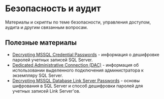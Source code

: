 # Безопасность и аудит

Материалы и скрипты по теме безопасности, управления доступом, аудита и другим связанным вопросам.

## Полезные материалы

* [Decrypting MSSQL Credential Passwords](https://www.netspi.com/blog/technical/adversary-simulation/decrypting-mssql-credential-passwords/) - информация о дешифровке паролей учетных записей SQL Server.
* [Dedicated Administrative Connection (DAC)](https://learn.microsoft.com/en-us/previous-versions/sql/sql-server-2008-r2/ms178068(v=sql.105)?redirectedfrom=MSDN) - информация об использовании выделенного подключения администратора к экземпляру SQL Server.
* [Decrypting MSSQL Database Link Server Passwords](https://www.netspi.com/blog/technical/adversary-simulation/decrypting-mssql-database-link-server-passwords/?_gl=1*13e0gr5*_ga*MTE3MDM4MzQ1NS4xNjgzNjQ0MDkx*_ga_BVEZXBBWG7*MTY4MzY0NDA5MS4xLjEuMTY4MzY0NTI2Ny41NS4wLjA.) - основы шифрования в SQL Server и способ дешифровки паролей для учетных записей Link Server'ов.
